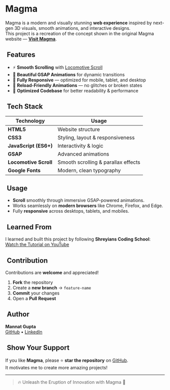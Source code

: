 # ​Magma

Magma is a modern and visually stunning **web experience** inspired by next-gen 3D visuals, smooth animations, and interactive designs.  
This project is a recreation of the concept shown in the original Magma website — **[Visit Magma](https://thisismagma.com/)**.  

## ​ Features

- ⚡ **Smooth Scrolling** with [Locomotive Scroll](https://locomotivemtl.github.io/locomotive-scroll/)
- 🎨 **Beautiful GSAP Animations** for dynamic transitions
- 📱 **Fully Responsive** — optimized for mobile, tablet, and desktop
- 🔄 **Reload-Friendly Animations** — no glitches or broken states
- 🧩 **Optimized Codebase** for better readability & performance


## ​​ Tech Stack

| **Technology**         | **Usage**                            |
|------------------------|--------------------------------------|
| **HTML5**             | Website structure                   |
| **CSS3**              | Styling, layout & responsiveness    |
| **JavaScript (ES6+)** | Interactivity & logic               |
| **GSAP**             | Advanced animations                 |
| **Locomotive Scroll** | Smooth scrolling & parallax effects |
| **Google Fonts**     | Modern, clean typography            |

## ​ Usage

-  **Scroll** smoothly through immersive GSAP-powered animations.
-  Works seamlessly on **modern browsers** like Chrome, Firefox, and Edge.
-  Fully **responsive** across desktops, tablets, and mobiles.


## ​ Learned From

I learned and built this project by following **Shreyians Coding School**:  
[Watch the Tutorial on YouTube](https://youtu.be/n6UPwT2hf_g?si=u80iznAhtqoUjWv4)

## ​ Contribution

Contributions are **welcome** and appreciated!

1. **Fork** the repository  
2. Create a **new branch** → `feature-name`  
3. **Commit** your changes  
4. Open a **Pull Request**

## ​​​ Author

**Mannat Gupta**  
[GitHub](https://github.com/mannatgupta146) • [LinkedIn](https://linkedin.com/in/mannatgupta146)


## ​ Show Your Support

If you like **Magma**, please ⭐ **star the repository** on [GitHub](https://github.com/mannatgupta146/Magma).  
It motivates me to create more amazing projects!  

---
> 🔥 Unleash the Eruption of Innovation with Magma 🌋
